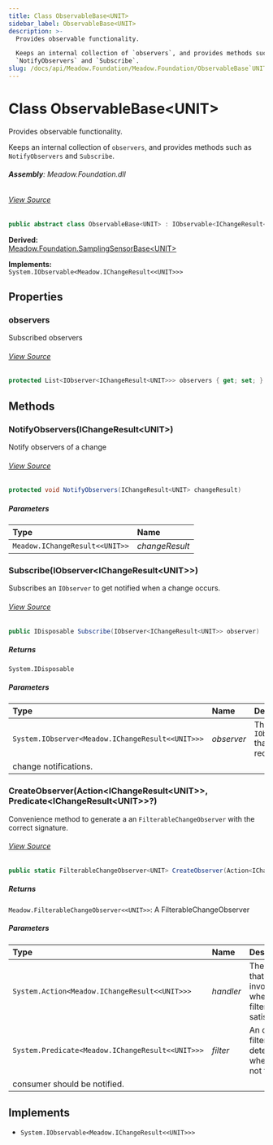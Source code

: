 ```yaml
---
title: Class ObservableBase<UNIT>
sidebar_label: ObservableBase<UNIT>
description: >-
  Provides observable functionality.

  Keeps an internal collection of `observers`, and provides methods such as
  `NotifyObservers` and `Subscribe`.
slug: /docs/api/Meadow.Foundation/Meadow.Foundation/ObservableBase`UNIT`
---
```

# Class ObservableBase&lt;UNIT&gt;
Provides observable functionality.

Keeps an internal collection of `observers`, and provides methods such
as `NotifyObservers` and `Subscribe`.

###### **Assembly**: Meadow.Foundation.dll
###### [View Source](https://github.com/WildernessLabs/Meadow.Foundation.git/blob/develop/Source/Meadow.Foundation.Core/ObservableBase.cs#L13)
```csharp title="Declaration"
public abstract class ObservableBase<UNIT> : IObservable<IChangeResult<UNIT>> where UNIT : struct
```
**Derived:**  
[Meadow.Foundation.SamplingSensorBase&lt;UNIT&gt;](../Meadow.Foundation/SamplingSensorBase`UNIT`)

**Implements:**  
`System.IObservable<Meadow.IChangeResult<<UNIT>>>`

## Properties
### observers
Subscribed observers
###### [View Source](https://github.com/WildernessLabs/Meadow.Foundation.git/blob/develop/Source/Meadow.Foundation.Core/ObservableBase.cs#L19)
```csharp title="Declaration"
protected List<IObserver<IChangeResult<UNIT>>> observers { get; set; }
```
## Methods
### NotifyObservers(IChangeResult&lt;UNIT&gt;)
Notify observers of a change
###### [View Source](https://github.com/WildernessLabs/Meadow.Foundation.git/blob/develop/Source/Meadow.Foundation.Core/ObservableBase.cs#L25)
```csharp title="Declaration"
protected void NotifyObservers(IChangeResult<UNIT> changeResult)
```

##### Parameters

| Type | Name |
|:--- |:--- |
| `Meadow.IChangeResult<<UNIT>>` | *changeResult* |

### Subscribe(IObserver&lt;IChangeResult&lt;UNIT&gt;&gt;)
Subscribes an `IObserver` to get notified when a change occurs.
###### [View Source](https://github.com/WildernessLabs/Meadow.Foundation.git/blob/develop/Source/Meadow.Foundation.Core/ObservableBase.cs#L36)
```csharp title="Declaration"
public IDisposable Subscribe(IObserver<IChangeResult<UNIT>> observer)
```

##### Returns

`System.IDisposable`

##### Parameters

| Type | Name | Description |
|:--- |:--- |:--- |
| `System.IObserver<Meadow.IChangeResult<<UNIT>>>` | *observer* | The `IObserver` that will receive the
    change notifications. |

### CreateObserver(Action&lt;IChangeResult&lt;UNIT&gt;&gt;, Predicate&lt;IChangeResult&lt;UNIT&gt;&gt;?)
Convenience method to generate a an `FilterableChangeObserver` with
the correct signature.
###### [View Source](https://github.com/WildernessLabs/Meadow.Foundation.git/blob/develop/Source/Meadow.Foundation.Core/ObservableBase.cs#L77)
```csharp title="Declaration"
public static FilterableChangeObserver<UNIT> CreateObserver(Action<IChangeResult<UNIT>> handler, Predicate<IChangeResult<UNIT>>? filter = null)
```

##### Returns

`Meadow.FilterableChangeObserver<<UNIT>>`: A FilterableChangeObserver
##### Parameters

| Type | Name | Description |
|:--- |:--- |:--- |
| `System.Action<Meadow.IChangeResult<<UNIT>>>` | *handler* | The action that is invoked when the filter is satisfied. |
| `System.Predicate<Meadow.IChangeResult<<UNIT>>>` | *filter* | An optional filter that determines whether or not the
    consumer should be notified. |


## Implements

* `System.IObservable<Meadow.IChangeResult<<UNIT>>>`
